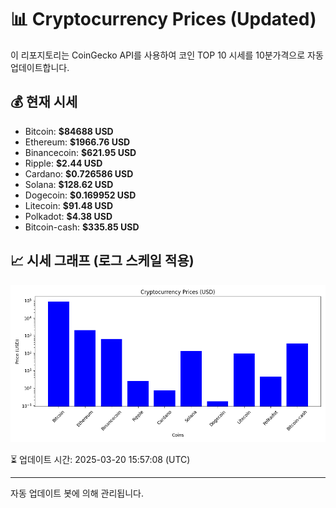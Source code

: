 
# 📊 Cryptocurrency Prices (Updated)

이 리포지토리는 CoinGecko API를 사용하여 코인 TOP 10 시세를 10분가격으로 자동 업데이트합니다.

## 💰 현재 시세
- Bitcoin: **$84688 USD**
- Ethereum: **$1966.76 USD**
- Binancecoin: **$621.95 USD**
- Ripple: **$2.44 USD**
- Cardano: **$0.726586 USD**
- Solana: **$128.62 USD**
- Dogecoin: **$0.169952 USD**
- Litecoin: **$91.48 USD**
- Polkadot: **$4.38 USD**
- Bitcoin-cash: **$335.85 USD**

## 📈 시세 그래프 (로그 스케일 적용)
![Crypto Prices](crypto_prices.png)

⏳ 업데이트 시간: 2025-03-20 15:57:08 (UTC)

---
자동 업데이트 봇에 의해 관리됩니다.
